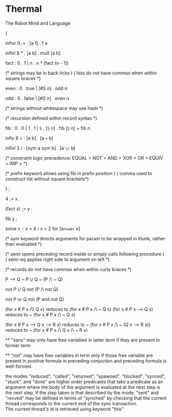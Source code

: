 # Thermal
The Robot Mind and Language


 {

 infixr 0 ;= :
   [a f] . f a

 infixl 8 * :
   [a b] . mult [a b]

 fact :
   0 . 1 |
   n . n * (fact (n - 1)) 

 (* strings may be in back ticks *)
 (* lists do not have commas when within square braces *)

 even :
   0 . true |
   [#S n] . odd n

 odd :
   0 . false |
   [#S n] . even n

 (* strings without whitespace may use hash *)

 (* recursion defined within record syntax *)

 fib : 
   0 . 0 |
   1 . 1 |
   `S` , [`S` n] . fib [`S` n] + fib n 


 infix 8 = :
   [a b] . [a `=` b] 

 infixl 3 \/ :
   [sym a sym b] . [a `\/` b] 

 (* constraint logic precedence: EQUAL > NOT > AND > XOR > OR > EQUIV > IMP > *)

 (* prefix keyword allows using fib in prefix position *)
 (* comma used to construct list without square brackets*)

 } ; 

 4 ;= x . 

 (fact x) ;= y .
 
 fib y ; 

 solve x :: x = 4 \/ x = 2 for [`Answer` x]

 (* sym keyword directs arguments for param to be wrapped in thunk, rather than evaluated *)

 (* semi opens preceding record inside or simply calls following procedure *)
 (* semi-eq applies right side to argument on left *)

 (* records do not have commas when within curly braces *)



P --> Q
~ P \\/ Q
~ (P /\\ ~ Q)  

not P \\/ Q
not (P /\\ not Q)  

not P or Q
not (P and not Q)  


(for x # P x /\\\\ Q x) reduces to (for x # P x /\ ~ Q x)
(for x # P x --> Q x) reduces to ~ (for x # P x /\ ~ Q x)

(for x # P x --> Q x --> R x) reduces to
~ (for x # P x /\\ ~ (Q x --> R x)) reduces to
~ (for x # P x /\\ Q x /\\ ~ R x)

** "sans" may only have free variables in latter term if
they are present in former term

** "not" may have free variables in term only if 
those free variable are present in positive formula in preceding conjuction
and preceding formula is well-formed.


the modes "reduced", "called", "returned", "spawned", "blocked", "synced", "stuck", and "done" are higher order predicates that take a predicate as an argument where the body of the argument is evaluated at the next step is the next step, if the step taken is that described by the mode. "sent" and "recved" may be defined in terms of "synched" by checking that the current thread corresponds to the current end of the sync transaction.  
The current thread's id is retrieved using keyword "this" 
